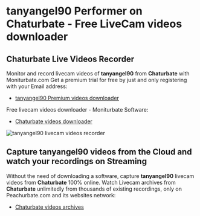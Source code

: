 # tanyangel90 Performer on Chaturbate - Free LiveCam videos downloader

## Chaturbate Live Videos Recorder

Monitor and record livecam videos of **tanyangel90** from **Chaturbate** with Moniturbate.com
Get a premium trial for free by just and only registering with your Email address:
* [tanyangel90 Premium videos downloader](https://moniturbate.com/request-demo-licence-key.html)

Free livecam videos downloader - Moniturbate Software:
* [Chaturbate videos downloader](https://moniturbate.com/moniturbate-download-software.html)

![tanyangel90 livecam videos recorder](https://peachurnet.com/templates/moniturbate-software.png)


## Capture tanyangel90 videos from the Cloud and watch your recordings on Streaming

Without the need of downloading a software, capture **tanyangel90** livecam videos from **Chaturbate** 100% online.
Watch Livecam archives from **Chaturbate** unlimitedly from thousands of existing recordings, only on Peachurbate.com and its websites network:
* [Chaturbate videos archives](https://peachurnet.com/)